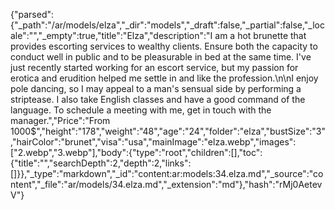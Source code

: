 {"parsed":{"_path":"/ar/models/elza","_dir":"models","_draft":false,"_partial":false,"_locale":"","_empty":true,"title":"Elza","description":"I am a hot brunette that provides escorting services to wealthy clients. Ensure both the capacity to conduct well in public and to be pleasurable in bed at the same time. I've just recently started working for an escort service, but my passion for erotica and erudition helped me settle in and like the profession.\n\nI enjoy pole dancing, so I may appeal to a man's sensual side by performing a striptease. I also take English classes and have a good command of the language. To schedule a meeting with me, get in touch with the manager.","Price":"From 1000$","height":"178","weight":"48","age":"24","folder":"elza","bustSize":"3","hairColor":"brunet","visa":"usa","mainImage":"elza.webp","images":["2.webp","3.webp"],"body":{"type":"root","children":[],"toc":{"title":"","searchDepth":2,"depth":2,"links":[]}},"_type":"markdown","_id":"content:ar:models:34.elza.md","_source":"content","_file":"ar/models/34.elza.md","_extension":"md"},"hash":"rMj0AetevV"}